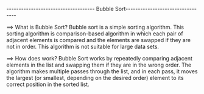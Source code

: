 ------------------------------------ Bubble Sort---------------------------------

==> What is Bubble Sort?
Bubble sort is a simple sorting algorithm. This sorting algorithm is comparison-based algorithm in which each pair of adjacent elements is compared and the elements are swapped if they are not in order. This algorithm is not suitable for large data sets.

==> How does work?
Bubble Sort works by repeatedly comparing adjacent elements in the list and swapping them if they are in the wrong order. The algorithm makes multiple passes through the list, and in each pass, it moves the largest (or smallest, depending on the desired order) element to its correct position in the sorted list.
